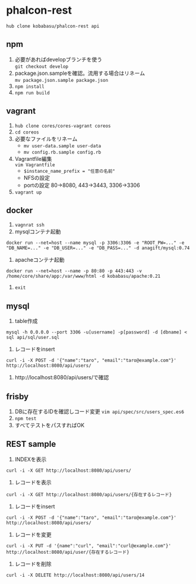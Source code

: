 # phalcon-rest

`hub clone kobabasu/phalcon-rest api`

## npm
1. 必要があればdevelopブランチを使う  
   `git checkout develop`
1. package.json.sampleを確認。流用する場合はリネーム  
   `mv package.json.sample package.json`
1. `npm install`
1. `npm run build`

## vagrant
1. `hub clone cores/cores-vagrant coreos`
1. `cd coreos`
1. 必要なファイルをリネーム  
   * `mv user-data.sample user-data`
   * `mv config.rb.sample config.rb`
1. Vagrantfile編集  
   `vim Vagrantfile`
   * `$instance_name_prefix = "任意の名前"`
   * NFSの設定
   * portの設定 80->8080, 443->3443, 3306->3306
1. `vagrant up`

## docker
1. `vagnrat ssh`
1. mysqlコンテナ起動
```
docker run --net=host --name mysql -p 3306:3306 -e "ROOT_PW=..." -e "DB_NAME=..." -e "DB_USER=..." -e "DB_PASS=..." -d anagift/mysql:0.74
```
1. apacheコンテナ起動
```
docker run --net=host --name -p 80:80 -p 443:443 -v /home/core/share/app:/var/www/html -d kobabasu/apache:0.21
```
1. `exit`

## mysql
1. table作成
```
mysql -h 0.0.0.0 --port 3306 -u[username] -p[password] -d [dbname] < sql api/sql/user.sql
```
1. レコードをinsert
```
curl -i -X POST -d '{"name":"taro", "email":"taro@example.com"}' http://localhost:8080/api/users/
```
1. http://localhost:8080/api/users/で確認

## frisby
1. DBに存在するIDを確認しコード変更
   `vim api/spec/src/users_spec.es6`
1. `npm test`
1. すべてテストをパスすればOK

## REST sample
1. INDEXを表示
```
curl -i -X GET http://localhost:8080/api/users/
```
1. レコードを表示
```
curl -i -X GET http://localhost:8080/api/users/{存在するレコード}
```
1. レコードをinsert
```
curl -i -X POST -d '{"name":"taro", "email":"taro@example.com"}' http://localhost:8080/api/users/
```
1. レコードを変更
```
curl -i -X PUT -d '{name":"curl", "email":"curl@example.com"}' http://localhost:8080/api/user/{存在するレコード}
``` 
1. レコードを削除
```
curl -i -X DELETE http://localhost:8080/api/users/14
```
